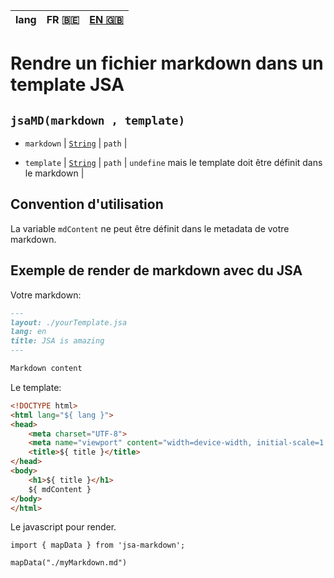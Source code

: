 | lang |FR 🇧🇪 | [EN 🇬🇧](/docs/render.en.md) |
|:----:|:-----:|:--------------------:|

# Rendre un fichier markdown dans un template JSA

## `jsaMD(markdown , template)`

- `markdown` | [`String`](https://developer.mozilla.org/fr/docs/Web/JavaScript/Data_structures#string_type) | `path` |

- `template` | [`String`](https://developer.mozilla.org/fr/docs/Web/JavaScript/Data_structures#string_type) | `path` | `undefine` mais le template doit être définit dans le markdown |

## Convention d'utilisation

La variable `mdContent` ne peut être définit dans le metadata de votre markdown.

## Exemple de render de markdown avec du JSA

Votre markdown:

```md
---
layout: ./yourTemplate.jsa
lang: en
title: JSA is amazing
---

Markdown content

```

Le template:

```html
<!DOCTYPE html>
<html lang="${ lang }">
<head>
    <meta charset="UTF-8">
    <meta name="viewport" content="width=device-width, initial-scale=1.0">
    <title>${ title }</title>
</head>
<body>
    <h1>${ title }</h1>
    ${ mdContent }
</body>
</html>
```

Le javascript pour render.

```JS
import { mapData } from 'jsa-markdown';

mapData("./myMarkdown.md")
```
